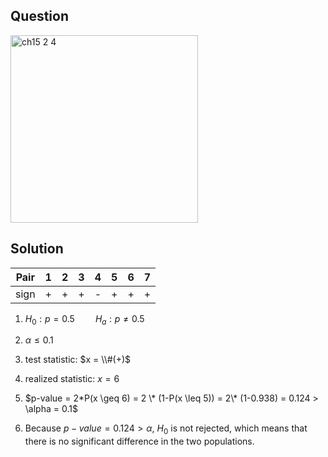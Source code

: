 ## Question
<img width="300" alt="ch15 2 4" src="https://github.com/user-attachments/assets/89519e00-5a85-498a-a738-f44aae8db9fe" />

## Solution
|Pair| 1 | 2 | 3 | 4 | 5 | 6 | 7 |
|:--:|:-:|:-:|:-:|:-:|:-:|:-:|:-:|
|sign| + | + | + | - | + | + | + |

1. $H_0 : p=0.5 \quad \quad H_a : p \neq 0.5$  
   
2. $\alpha \leq 0.1$  
    
3. test statistic: $x = \\#(+)$  
  
4. realized statistic: $x=6$  
  
5. $p-value = 2*P(x \geq 6) = 2 \* (1-P(x \leq 5)) = 2\* (1-0.938) = 0.124 > \alpha = 0.1$  
  
6. Because $p-value = 0.124 > \alpha$, $H_0$ is not rejected, which means that there is no significant difference in the two populations.  












